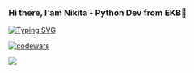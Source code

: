 ### Hi there, I'am Nikita - Python Dev from EKB👋
[![Typing SVG](https://readme-typing-svg.herokuapp.com?color=%2336BCF7&lines=URFU+computer+science+student)](https://git.io/typing-svg)

[![codewars](https://www.codewars.com/users/begenFys/badges/large)](https://www.codewars.com/users/begenFys)  

![](https://github-profile-summary-cards.vercel.app/api/cards/profile-details?username=begenFys&theme=solarized_dark)
<!--
**begenFys/begenFys** is a ✨ _special_ ✨ repository because its `README.md` (this file) appears on your GitHub profile.

Here are some ideas to get you started:

- 🔭 I’m currently working on ...
- 🌱 I’m currently learning ...
- 👯 I’m looking to collaborate on ...
- 🤔 I’m looking for help with ...
- 💬 Ask me about ...
- 📫 How to reach me: ...
- 😄 Pronouns: ...
- ⚡ Fun fact: ...
-->
